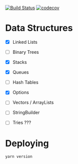 [![Build Status](https://travis-ci.org/kristen/data-structures.svg?branch=master)](https://travis-ci.org/kristen/data-structures) [![codecov](https://codecov.io/gh/kristen/data-structures/branch/master/graph/badge.svg)](https://codecov.io/gh/kristen/data-structures)

# Data Structures

- [x] Linked Lists
- [ ] Binary Trees
- [x] Stacks
- [x] Queues
- [ ] Hash Tables
- [x] Options
- [ ] Vectors / ArrayLists
- [ ] StringBuilder
- [ ] Tries ???


# Deploying

`yarn version`